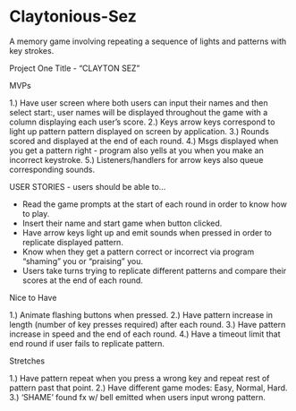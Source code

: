 # Claytonious-Sez
A memory game involving repeating a sequence of lights and patterns with key strokes.

Project One Title - “CLAYTON SEZ”

MVPs

1.) Have user screen where both users can input their names and then select start:, user names will be displayed throughout the game with a column displaying each user’s score.
2.) Keys arrow keys correspond to light up pattern pattern displayed on screen by application.
3.) Rounds scored and displayed at the end of each round.
4.) Msgs displayed when you get a pattern right - program also yells at you when you make an incorrect keystroke.
5.) Listeners/handlers for arrow keys also queue corresponding sounds.

USER STORIES - users should be able to…

 - Read the game prompts at the start of each round in order to know how to play.
 - Insert their name and start game when button clicked.
 - Have arrow keys light up and emit sounds when pressed in order to replicate displayed pattern.
 - Know when they get a pattern correct or incorrect via program “shaming” you or “praising” you.
 - Users take turns trying to replicate different patterns and compare their scores at the end of each round.

Nice to Have

1.) Animate flashing buttons when pressed.
2.) Have pattern increase in length (number of key presses required) after each round.
3.) Have pattern increase in speed and the end of each round.
4.) Have a timeout limit that end round if user fails to replicate pattern.

Stretches

1.) Have pattern repeat when you press a wrong key and repeat rest of pattern past that point.
2.) Have different game modes: Easy, Normal, Hard.
3.) ‘SHAME’ found fx w/ bell emitted when users input wrong pattern.
